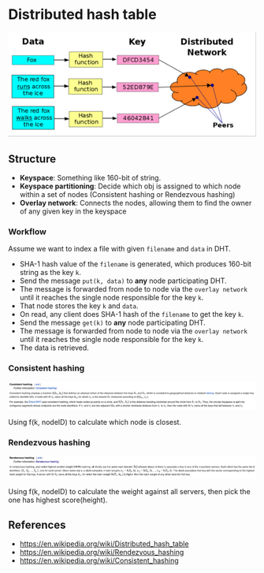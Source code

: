 # Distributed hash table

![](resources/distributed-hash-table.png)

## Structure

- **Keyspace**: Something like 160-bit of string.
- **Keyspace partitioning**: Decide which obj is assigned to which node within a set of nodes (Consistent hashing or Rendezvous
  hashing)
- **Overlay network**: Connects the nodes, allowing them to find the owner of any given key in the keyspace

### Workflow

Assume we want to index a file with given `filename` and `data` in DHT.

- SHA-1 hash value of the `filename` is generated, which produces 160-bit string as the key `k`.
- Send the message `put(k, data)` to **any** node participating DHT.
- The message is forwarded from node to node via the `overlay network` until it reaches the single node responsible for
  the key `k`.
- That node stores the key `k` and `data`.
- On read, any client does SHA-1 hash of the `filename` to get the key `k`.
- Send the message `get(k)` to **any** node participating DHT.
- The message is forwarded from node to node via the `overlay network` until it reaches the single node responsible for
  the key `k`.
- The data is retrieved.

### Consistent hashing

![](resources/consistent-hashing.png)

Using f(k, nodeID) to calculate which node is closest.

### Rendezvous hashing

![](resources/rendezvous-hashing.png)

Using f(k, nodeID) to calculate the weight against all servers, then pick the one has highest score(height).

## References

- <https://en.wikipedia.org/wiki/Distributed_hash_table>
- <https://en.wikipedia.org/wiki/Rendezvous_hashing>
- <https://en.wikipedia.org/wiki/Consistent_hashing>